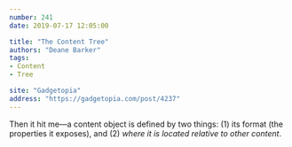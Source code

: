 ```yaml
---
number: 241
date: 2019-07-17 12:05:00

title: "The Content Tree"
authors: "Deane Barker"
tags:
- Content
- Tree

site: "Gadgetopia"
address: "https://gadgetopia.com/post/4237"
---
```


Then it hit me—a content object is defined by two things: (1) its format (the properties it exposes), and (2) *where it is located relative to other content*.
